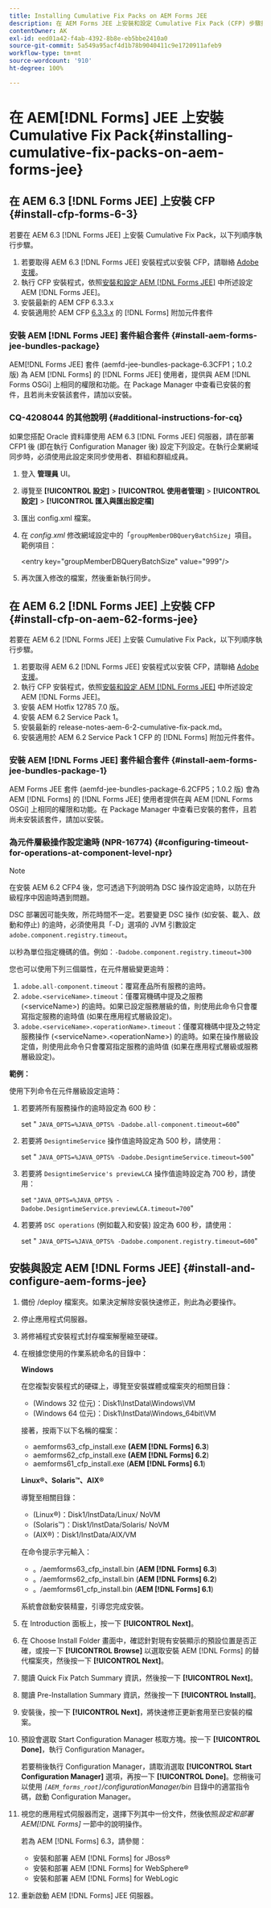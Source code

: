 ```yaml
---
title: Installing Cumulative Fix Packs on AEM Forms JEE
description: 在 AEM Forms JEE 上安裝和設定 Cumulative Fix Pack (CFP) 步驟摘要
contentOwner: AK
exl-id: eed01a42-f4ab-4392-8b8e-eb5bbe2410a0
source-git-commit: 5a549a95acf4d1b78b9040411c9e1720911afeb9
workflow-type: tm+mt
source-wordcount: '910'
ht-degree: 100%

---
```


# 在 AEM[!DNL  Forms] JEE 上安裝 Cumulative Fix Pack{#installing-cumulative-fix-packs-on-aem-forms-jee}

## 在 AEM 6.3 [!DNL Forms JEE] 上安裝 CFP  {#install-cfp-forms-6-3}

若要在 AEM 6.3 [!DNL Forms JEE] 上安裝 Cumulative Fix Pack，以下列順序執行步驟。

1. 若要取得 AEM 6.3 [!DNL Forms JEE] 安裝程式以安裝 CFP，請聯絡 [Adobe 支援](https://experienceleague.adobe.com/?support-solution=General&amp;support-tab=home#support)。
1. 執行 CFP 安裝程式，依照[安裝和設定 AEM  [!DNL Forms JEE]](#install-and-configure-aem-forms-jee) 中所述設定 AEM [!DNL Forms JEE]。
1. 安裝最新的 AEM CFP 6.3.3.x
1. 安裝適用於 AEM CFP [6.3.3.x](aem-forms-releases.md) 的 [!DNL Forms] 附加元件套件

### 安裝 AEM [!DNL Forms JEE] 套件組合套件 {#install-aem-forms-jee-bundles-package}

AEM[!DNL  Forms JEE] 套件 (aemfd-jee-bundles-package-6.3CFP1；1.0.2 版) 為 AEM [!DNL Forms] 的 [!DNL Forms JEE] 使用者，提供與 AEM [!DNL Forms OSGi] 上相同的權限和功能。在 Package Manager 中查看已安裝的套件，且若尚未安裝該套件，請加以安裝。

### CQ-4208044 的其他說明 {#additional-instructions-for-cq}

如果您搭配 Oracle 資料庫使用 AEM 6.3 [!DNL Forms JEE] 伺服器，請在部署 CFP1 後 (即在執行 Configuration Manager 後) 設定下列設定。在執行企業網域同步時，必須使用此設定來同步使用者、群組和群組成員。

1. 登入 **管理員** UI。
1. 導覽至 **[!UICONTROL 設定]** > **[!UICONTROL 使用者管理]** > **[!UICONTROL 設定]** > **[!UICONTROL 匯入與匯出設定檔]**
1. 匯出 config.xml 檔案。
1. 在 *config.xml* 修改網域設定中的「`groupMemberDBQueryBatchSize`」項目。範例項目：

   &lt;entry key=&quot;groupMemberDBQueryBatchSize&quot; value=&quot;999&quot;/>

1. 再次匯入修改的檔案，然後重新執行同步。

## 在 AEM 6.2 [!DNL  Forms JEE] 上安裝 CFP  {#install-cfp-on-aem-62-forms-jee}

若要在 AEM 6.2 [!DNL Forms JEE] 上安裝 Cumulative Fix Pack，以下列順序執行步驟。

1. 若要取得 AEM 6.2 [!DNL Forms JEE] 安裝程式以安裝 CFP，請聯絡 [Adobe 支援](https://experienceleague.adobe.com/?support-solution=General&amp;support-tab=home#support)。
1. 執行 CFP 安裝程式，依照[安裝和設定 AEM  [!DNL Forms JEE]](install-cfp-aem-forms-jee.md#install-and-configure-aem-forms-jee) 中所述設定 AEM [!DNL Forms JEE]。
1. 安裝 AEM Hotfix 12785 7.0 版。
1. 安裝 AEM 6.2 Service Pack 1。
1. 安裝最新的 release-notes-aem-6-2-cumulative-fix-pack.md。
1. 安裝適用於 AEM 6.2 Service Pack 1 CFP 的 [!DNL Forms] 附加元件套件。

### 安裝 AEM [!DNL Forms JEE] 套件組合套件 {#install-aem-forms-jee-bundles-package-1}

AEM Forms JEE 套件 (aemfd-jee-bundles-package-6.2CFP5；1.0.2 版) 會為 AEM [!DNL Forms] 的 [!DNL Forms JEE] 使用者提供在與 AEM [!DNL Forms OSGi] 上相同的權限和功能。在 Package Manager 中查看已安裝的套件，且若尚未安裝該套件，請加以安裝。

### 為元件層級操作設定逾時 (NPR-16774) {#configuring-timeout-for-operations-at-component-level-npr}

>[!NOTE]
>
>在安裝 AEM 6.2 CFP4 後，您可透過下列說明為 DSC 操作設定逾時，以防在升級程序中因逾時遇到問題。

DSC 部署因可能失敗，所花時間不一定。若要變更 DSC 操作 (如安裝、載入、啟動和停止) 的逾時，必須使用具「-D」選項的 JVM 引數設定 `adobe.component.registry.timeout`。

以秒為單位指定機碼的值。例如：`-Dadobe.component.registry.timeout=300`

您也可以使用下列三個屬性，在元件層級變更逾時：

1. `adobe.all-component.timeout`：覆寫產品所有服務的逾時。
1. `adobe.<serviceName>.timeout`：僅覆寫機碼中提及之服務 (&lt;serviceName>) 的逾時。如果已設定服務層級的值，則使用此命令只會覆寫指定服務的逾時值 (如果在應用程式層級設定)。
1. `adobe.<serviceName>.<operationName>.timeout`：僅覆寫機碼中提及之特定服務操作 (&lt;serviceName>.&lt;operationName>) 的逾時。如果在操作層級設定值，則使用此命令只會覆寫指定服務的逾時值 (如果在應用程式層級或服務層級設定)。

**範例：**

使用下列命令在元件層級設定逾時：

1. 若要將所有服務操作的逾時設定為 600 秒：

   set &quot; `JAVA_OPTS=%JAVA_OPTS% -Dadobe.all-component.timeout=600`&quot;

1. 若要將 `DesigntimeService` 操作值逾時設定為 500 秒，請使用：

   set &quot; `JAVA_OPTS=%JAVA_OPTS% -Dadobe.DesigntimeService.timeout=500`&quot;

1. 若要將 `DesigntimeService's previewLCA` 操作值逾時設定為 700 秒，請使用：

   set `"JAVA_OPTS=%JAVA_OPTS% -Dadobe.DesigntimeService.previewLCA.timeout=700`&quot;

1. 若要將 `DSC operations` (例如載入和安裝) 設定為 600 秒，請使用：

   set &quot; `JAVA_OPTS=%JAVA_OPTS% -Dadobe.component.registry.timeout=600`&quot;

## 安裝與設定 AEM [!DNL Forms JEE] {#install-and-configure-aem-forms-jee}

1. 備份 /deploy 檔案夾。如果決定解除安裝快速修正，則此為必要操作。
1. 停止應用程式伺服器。
1. 將修補程式安裝程式封存檔案解壓縮至硬碟。
1. 在根據您使用的作業系統命名的目錄中：

   **Windows**

   在您複製安裝程式的硬碟上，導覽至安裝媒體或檔案夾的相關目錄：

   * (Windows 32 位元)：Disk1\InstData\Windows\VM
   * (Windows 64 位元)：Disk1\InstData\Windows_64bit\VM

   接著，按兩下以下名稱的檔案：

   * aemforms63_cfp_install.exe **(AEM [!DNL Forms] 6.3**)
   * aemforms62_cfp_install.exe **(AEM [!DNL Forms] 6.2**)
   * aemforms61_cfp_install.exe (**AEM [!DNL Forms] 6.1**)

   **Linux®、Solaris™、AIX®**

   導覽至相關目錄：

   * (Linux®)：Disk1/InstData/Linux/ NoVM
   * (Solaris™)：Disk1/InstData/Solaris/ NoVM
   * (AIX®)：Disk1/InstData/AIX/VM

   在命令提示字元輸入：

   * 。/aemforms63_cfp_install.bin (**AEM [!DNL Forms] 6.3**)
   * 。/aemforms62_cfp_install.bin (**AEM [!DNL Forms] 6.2**)
   * 。/aemforms61_cfp_install.bin (**AEM [!DNL Forms] 6.1**)

   系統會啟動安裝精靈，引導您完成安裝。

1. 在 Introduction 面板上，按一下 **[!UICONTROL Next]**。
1. 在 Choose Install Folder 畫面中，確認針對現有安裝顯示的預設位置是否正確，或按一下 **[!UICONTROL Browse]** 以選取安裝 AEM [!DNL Forms] 的替代檔案夾，然後按一下 **[!UICONTROL Next]**。
1. 閱讀 Quick Fix Patch Summary 資訊，然後按一下 **[!UICONTROL Next]**。
1. 閱讀 Pre-Installation Summary 資訊，然後按一下 **[!UICONTROL Install]**。
1. 安裝後，按一下 **[!UICONTROL Next]**，將快速修正更新套用至已安裝的檔案。
1. 預設會選取 Start Configuration Manager 核取方塊。按一下 **[!UICONTROL Done]**，執行 Configuration Manager。

   若要稍後執行 Configuration Manager，請取消選取 **[!UICONTROL Start Configuration Manager]** 選項，再按一下 **[!UICONTROL Done]**。您稍後可以使用 *`[AEM_forms_root]`/configurationManager/bin* 目錄中的適當指令碼，啟動 Configuration Manager。

1. 視您的應用程式伺服器而定，選擇下列其中一份文件，然後依照&#x200B;*設定和部署 AEM[!DNL Forms]* 一節中的說明操作。

   若為 AEM [!DNL Forms] 6.3，請參閱：

   * 安裝和部署 AEM [!DNL Forms] for JBoss®
   * 安裝和部署 AEM [!DNL Forms] for WebSphere®
   * 安裝和部署 AEM [!DNL Forms] for WebLogic

1. 重新啟動 AEM [!DNL Forms] JEE 伺服器。
